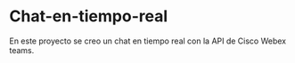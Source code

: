 # Chat-en-tiempo-real
En este proyecto se creo un chat en tiempo real con la API de Cisco Webex teams.

